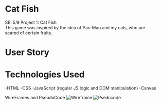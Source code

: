 # Cat Fish
SEI 5/9 Project 1: Cat Fish </br>
This game was inspired by the idea of Pac-Man and my cats, who are scared of certain fruits.

# User Story


# Technologies Used
-HTML 
-CSS
-JavaScript (regular JS logic and DOM manipulation)
-Canvas

WireFrames and PseudoCode
![Wireframe](https://user-images.githubusercontent.com/76133352/169736219-06f6f6bd-6243-466b-9a34-577a6febe6ae.png)
![Psedocode](https://user-images.githubusercontent.com/76133352/169736239-bfacce13-14f2-4387-85c4-9a433ac64bb9.png)
